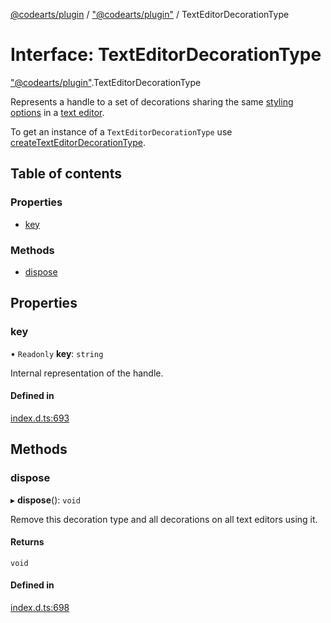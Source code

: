 [@codearts/plugin](../README.md) / ["@codearts/plugin"](../modules/_codearts_plugin_.md) / TextEditorDecorationType

# Interface: TextEditorDecorationType

["@codearts/plugin"](../modules/_codearts_plugin_.md).TextEditorDecorationType

Represents a handle to a set of decorations
sharing the same [styling options](codearts_plugin_.DecorationRenderOptions.md) in a [text editor](codearts_plugin_.TextEditor.md).

To get an instance of a `TextEditorDecorationType` use
[createTextEditorDecorationType](../modules/codearts_plugin_.window.md#createtexteditordecorationtype).

## Table of contents

### Properties

- [key](codearts_plugin_.TextEditorDecorationType.md#key)

### Methods

- [dispose](codearts_plugin_.TextEditorDecorationType.md#dispose)

## Properties

### key

• `Readonly` **key**: `string`

Internal representation of the handle.

#### Defined in

[index.d.ts:693](https://github.com/huaweicloud/cloudide-plugin-api/blob/a055dd0/index.d.ts#L693)

## Methods

### dispose

▸ **dispose**(): `void`

Remove this decoration type and all decorations on all text editors using it.

#### Returns

`void`

#### Defined in

[index.d.ts:698](https://github.com/huaweicloud/cloudide-plugin-api/blob/a055dd0/index.d.ts#L698)
